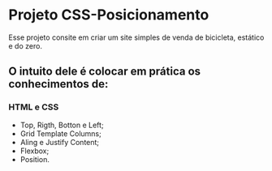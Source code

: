 # Projeto CSS-Posicionamento

Esse projeto consite em criar um site simples de venda de bicicleta, estático e do zero.

## O intuito dele é colocar em prática os conhecimentos de:

### HTML e CSS

* Top, Rigth, Botton e Left;
* Grid Template Columns;
* Aling e Justify Content;
* Flexbox;
* Position.
